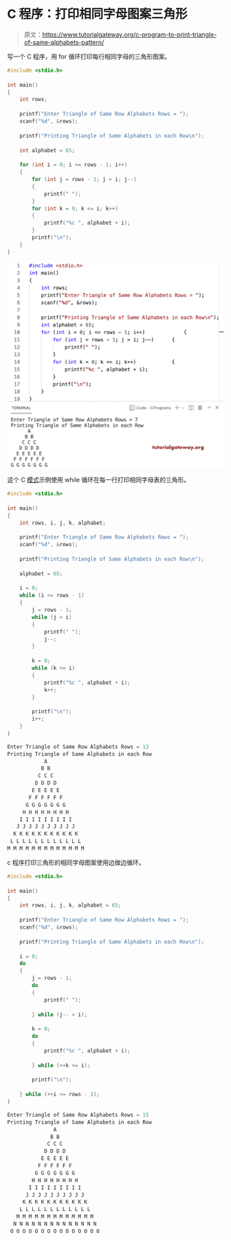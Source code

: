 # C 程序：打印相同字母图案三角形

> 原文：<https://www.tutorialgateway.org/c-program-to-print-triangle-of-same-alphabets-pattern/>

写一个 C 程序，用 for 循环打印每行相同字母的三角形图案。

```c
#include <stdio.h>

int main()
{
	int rows;

	printf("Enter Triangle of Same Row Alphabets Rows = ");
	scanf("%d", &rows);

	printf("Printing Triangle of Same Alphabets in each Row\n");

	int alphabet = 65;

	for (int i = 0; i <= rows - 1; i++)
	{
		for (int j = rows - 1; j > i; j--)
		{
			printf(" ");
		}
		for (int k = 0; k <= i; k++)
		{
			printf("%c ", alphabet + i);
		}
		printf("\n");
	}
}
```

![C Program to Print Triangle of Same Alphabets Pattern](img/551e432cfa8e7dee14f9faa95e5fa946.png)

这个 C [模式](https://www.tutorialgateway.org/c-programming-examples/)示例使用 while 循环在每一行打印相同字母表的三角形。

```c
#include <stdio.h>

int main()
{
	int rows, i, j, k, alphabet;

	printf("Enter Triangle of Same Row Alphabets Rows = ");
	scanf("%d", &rows);

	printf("Printing Triangle of Same Alphabets in each Row\n");

	alphabet = 65;

	i = 0;
	while (i <= rows - 1)
	{
		j = rows - 1;
		while (j > i)
		{
			printf(" ");
			j--;
		}

		k = 0;
		while (k <= i)
		{
			printf("%c ", alphabet + i);
			k++;
		}

		printf("\n");
		i++;
	}
}
```

```c
Enter Triangle of Same Row Alphabets Rows = 13
Printing Triangle of Same Alphabets in each Row
            A 
           B B 
          C C C 
         D D D D 
        E E E E E 
       F F F F F F 
      G G G G G G G 
     H H H H H H H H 
    I I I I I I I I I 
   J J J J J J J J J J 
  K K K K K K K K K K K 
 L L L L L L L L L L L L 
M M M M M M M M M M M M M 
```

c 程序打印三角形的相同字母图案使用边做边循环。

```c
#include <stdio.h>

int main()
{
	int rows, i, j, k, alphabet = 65;

	printf("Enter Triangle of Same Row Alphabets Rows = ");
	scanf("%d", &rows);

	printf("Printing Triangle of Same Alphabets in each Row\n");

	i = 0;
	do
	{
		j = rows - 1;
		do
		{
			printf(" ");

		} while (j-- > i);

		k = 0;
		do
		{
			printf("%c ", alphabet + i);

		} while (++k <= i);

		printf("\n");

	} while (++i <= rows - 1);
}
```

```c
Enter Triangle of Same Row Alphabets Rows = 15
Printing Triangle of Same Alphabets in each Row
               A 
              B B 
             C C C 
            D D D D 
           E E E E E 
          F F F F F F 
         G G G G G G G 
        H H H H H H H H 
       I I I I I I I I I 
      J J J J J J J J J J 
     K K K K K K K K K K K 
    L L L L L L L L L L L L 
   M M M M M M M M M M M M M 
  N N N N N N N N N N N N N N 
 O O O O O O O O O O O O O O O
```